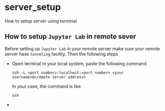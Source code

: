 # server_setup
How to setup server using terminal


## How to setup `Jupyter Lab` in remote sever
   Before setting up `Jupyter Lab` in your remote server make sure your remote server hase `tunneling` facility. Then the following steps
   * Open terminal in your local system, paste the following command
      ```
      ssh -L <port number>:localhost:<port number> <your username>@<remote server address>
      ```
      In your case, the command is like 
      ```
      ssh 
   *  
